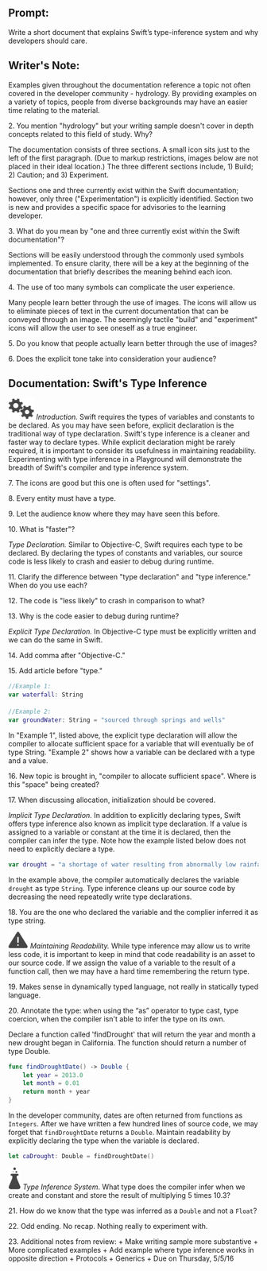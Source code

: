 ## Prompt:
 Write a short document that explains Swift’s type-inference system and why developers should care.

## Writer's Note:
 Examples given throughout the documentation reference a topic not often covered in the developer community - hydrology. By providing examples on a variety of topics, people from diverse backgrounds may have an easier time relating to the material.

  2\. You mention "hydrology" but your writing sample doesn't cover in depth concepts related to this field of study. Why?

 The documentation consists of three sections. A small icon sits just to the left of the first paragraph. (Due to markup restrictions, images below are not placed in their ideal location.) The three different sections include, 1) Build; 2) Caution; and 3) Experiment.

 Sections one and three currently exist within the Swift documentation; however, only three ("Experimentation") is explicitly identified. Section two is new and provides a specific space for advisories to the learning developer.

  3\. What do you mean by "one and three currently exist within the Swift documentation"?

 Sections will be easily understood through the commonly used symbols implemented. To ensure clarity, there will be a key at the beginning of the documentation that briefly describes the meaning behind each icon.

  4\. The use of too many symbols can complicate the user experience.

 Many people learn better through the use of images. The icons will allow us to eliminate pieces of text in the current documentation that can be conveyed through an image. The seemingly tactile "build" and "experiment" icons will allow the user to see oneself as a true engineer.

  5\. Do you know that people actually learn better through the use of images?

  6\. Does the explicit tone take into consideration your audience?


## Documentation: Swift's Type Inference
 ![Build icon](./images/build_sm.png) *Introduction.* Swift requires the types of variables and constants to be declared. As you may have seen before, explicit declaration is the traditional way of type declaration. Swift's type inference is a cleaner and faster way to declare types. While explicit declaration might be rarely required, it is important to consider its usefulness in maintaining readability. Experimenting with type inference in a Playground will demonstrate the breadth of Swift's compiler and type inference system.

  7\. The icons are good but this one is often used for "settings".

  8\. Every entity must have a type.

  9\. Let the audience know where they may have seen this before.

  10\. What is "faster"?

 *Type Declaration.* Similar to Objective-C, Swift requires each type to be declared. By declaring the types of constants and variables, our source code is less likely to crash and easier to debug during runtime.

  11\. Clarify the difference between "type declaration" and "type inference." When do you use each?

  12\. The code is "less likely" to crash in comparison to what?

  13\. Why is the code easier to debug during runtime?

 *Explicit Type Declaration.* In Objective-C type must be explicitly written and we can do the same in Swift.

  14\. Add comma after "Objective-C."

  15\. Add article before "type."

  ```swift
 //Example 1:
 var waterfall: String

 //Example 2:
 var groundWater: String = "sourced through springs and wells"
 ```

 In "Example 1", listed above, the explicit type declaration will allow the compiler to allocate sufficient space for a variable that will eventually be of type String. "Example 2" shows how a variable can be declared with a type and a value.

  16\. New topic is brought in, "compiler to allocate sufficient space". Where is this "space" being created?

  17\. When discussing allocation, initialization should be covered.

 *Implicit Type Declaration.* In addition to explicitly declaring types, Swift offers type inference also known as implicit type declaration. If a value is assigned to a variable or constant at the time it is declared, then the compiler can infer the type. Note how the example listed below does not need to explicitly declare a type.

 ```swift
 var drought = "a shortage of water resulting from abnormally low rainfall"
 ```

 In the example above, the compiler automatically declares the variable `drought` as type `String`. Type inference cleans up our source code by decreasing the need repeatedly write type declarations.

  18\. You are the one who declared the variable and the complier inferred it as type string.

 ![Caution icon](./images/caution_sm.png)
 *Maintaining Readability.* While type inference may allow us to write less code, it is important to keep in mind that code readability is an asset to our source code. If we assign the value of a variable to the result of a function call, then we may have a hard time remembering the return type.

  19\. Makes sense in dynamically typed language, not really in statically typed language.

  20\. Annotate the type: when using the “as” operator to type cast, type coercion, when the compiler isn't able to infer the type on its own.

 Declare a function called 'findDrought' that will return the year and month a new drought began in California. The function should return a number of type Double.

 ```swift
 func findDroughtDate() -> Double {
     let year = 2013.0
     let month = 0.01
     return month + year
 }
 ```

 In the developer community, dates are often returned from functions as `Integers`. After we have written a few hundred lines of source code, we may forget that `findDroughtDate` returns a `Double`. Maintain readability by explicitly declaring the type when the variable is declared.

 ```swift
 let caDrought: Double = findDroughtDate()
 ```

 ![Experiment icon](./images/experiment_sm.png) *Type Inference System*. What type does the compiler infer when we create and constant and store the result of multiplying 5 times 10.3?

  21\. How do we know that the type was inferred as a `Double` and not a `Float`?

  22\. Odd ending. No recap. Nothing really to experiment with.

  23\. Additional notes from review:
    + Make writing sample more substantive
    + More complicated examples
    + Add example where type inference works in opposite direction
    + Protocols
    + Generics
    + Due on Thursday, 5/5/16